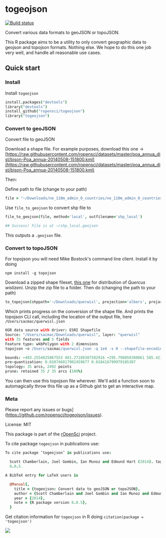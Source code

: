 togeojson
========

[![Build status](https://ci.appveyor.com/api/projects/status/j3nr7n8nvutit7vh/branch/master)](https://ci.appveyor.com/project/sckott/togeojson/branch/master)

Convert various data formats to geoJSON or topoJSON.

This R package aims to be a utility to only convert geographic data to geojson and topojson formats. Nothing else. We hope to do this one job very well, and handle all reasonable use cases.

## Quick start

### Install

Install `togeojson`

```coffee
install.packages("devtools")
library("devtools")
install_github("ropensci/togeojson")
library("togeojson")
```

### Convert to geoJSON

Convert file to geoJSON

Download a shape file. For example purposes, download this one -> [https://raw.githubusercontent.com/ropensci/datasets/master/poa_annua_dist/bison-Poa_annua-20140508-151800.kml](https://raw.githubusercontent.com/ropensci/datasets/master/poa_annua_dist/bison-Poa_annua-20140508-151800.kml)

Then:

Define path to file (change to your path)

```coffee
file = "~/Downloads/ne_110m_admin_0_countries/ne_110m_admin_0_countries.shp"
```

Use `file_to_geojson` to convert shp file to

```coffee
file_to_geojson(file, method='local', outfilename='shp_local')

## Success! File is at ~/shp_local.geojson
```

This outputs a `.geojson` file.

### Convert to topoJSON

For topojson you will need Mike Bostock's command line client. Install it by doing

```
npm install -g topojson
```

Download a zipped shape fileset, [this one](http://esp.cr.usgs.gov/data/little/querwisl.zip) for distribution of _Quercus wislizeni_. Unzip the zip file to a folder. Then do (changing the path to your path)

```coffee
to_topojson(shppath='~/Downloads/querwisl', projection='albers', projargs=list(rotate='[60, -35, 0]'))
```

Which prints progress on the conversion of the shape file. And prints the topojson CLI call, including the location of the output file, here `/Users/sacmac/querwisl.json`

```coffee
OGR data source with driver: ESRI Shapefile
Source: "/Users/sacmac/Downloads/querwisl", layer: "querwisl"
with 35 features and 5 fields
Feature type: wkbPolygon with 2 dimensions
topojson -o /Users/sacmac/querwisl.json -q 1e4 -s 0 --shapefile-encoding utf8 --projection 'd3.geo.albers().rotate([60, -35, 0])' -- /var/folders/gs/4khph0xs0436gmd2gdnwsg080000gn/T//Rtmp49APW7/querwisl.shp

bounds: -403.2554825867553 401.27189387582916 -295.798050380061 585.4214768677039 (cartesian)
pre-quantization: 0.010746817902459677 0.018416799979185387
topology: 35 arcs, 2492 points
prune: retained 35 / 35 arcs (100%)
```

You can then use this topojson file wherever. We'll add a function soon to automagically throw this file up as a Github gist to get an interactive map.

### Meta

Please report any issues or bugs](https://github.com/ropensci/togeojson/issues).

License: MIT

This package is part of the [rOpenSci](http://ropensci.org/packages) project.

To cite package `togeojson` in publications use:

```coffee
To cite package ‘togeojson’ in publications use:

  Scott Chamberlain, Joel Gombin, Ian Munoz and Edmund Hart (2014). togeojson: Convert data to geoJSON or topoJSON. R package version
  0.0.5.

A BibTeX entry for LaTeX users is

  @Manual{,
    title = {togeojson: Convert data to geoJSON or topoJSON},
    author = {Scott Chamberlain and Joel Gombin and Ian Munoz and Edmund Hart},
    year = {2014},
    note = {R package version 0.0.5},
  }

```

Get citation information for `togeojson` in R doing `citation(package = 'togeojson')`

[![](http://ropensci.org/public_images/github_footer.png)](http://ropensci.org)
